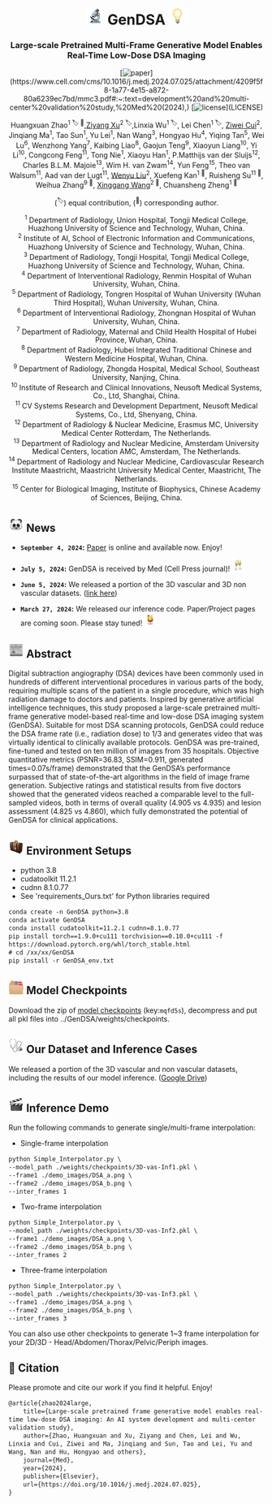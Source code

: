 <div align="center">
<h1><img src='/sundry/1f52c.gif' width="35px"> GenDSA <img src='/sundry/1f4a1.gif' width="35px"></h1>
<h3>Large-scale Pretrained Multi-Frame Generative Model Enables Real-Time Low-Dose DSA Imaging</h3>

[![paper](https://img.shields.io/badge/Paper-Online_Available_(click_here)-orange)](https://www.cell.com/cms/10.1016/j.medj.2024.07.025/attachment/4209f5f8-1a77-4e15-a872-80a6239ec7bd/mmc3.pdf#:~:text=development%20and%20multi-center%20validation%20study,%20Med%20(2024),) [![license](https://img.shields.io/badge/License-Apache_2.0_(click_here)-blue)](LICENSE)

Huangxuan Zhao<sup>1 🏷️ :email:</sup>,[Ziyang Xu](https://ziyangxu.top/)<sup>2 🏷️</sup>,Linxia Wu<sup>1 🏷️</sup>, Lei Chen<sup>1 🏷️</sup>, [Ziwei Cui](https://github.com/ziwei-cui)<sup>2</sup>, Jinqiang Ma<sup>1</sup>, Tao Sun<sup>1</sup>, Yu Lei<sup>1</sup>, Nan Wang<sup>3</sup>, Hongyao Hu<sup>4</sup>, Yiqing Tan<sup>5</sup>, Wei Lu<sup>6</sup>, Wenzhong Yang<sup>7</sup>, Kaibing Liao<sup>8</sup>, Gaojun Teng<sup>9</sup>, Xiaoyun Liang<sup>10</sup>, Yi Li<sup>10</sup>, Congcong Feng<sup>11</sup>, Tong Nie<sup>1</sup>, Xiaoyu Han<sup>1</sup>, P.Matthijs van der Sluijs<sup>12</sup>, Charles B.L.M. Majoie<sup>13</sup>, Wim H. van Zwam<sup>14</sup>, Yun Feng<sup>15</sup>, Theo van Walsum<sup>11</sup>, Aad van der Lugt<sup>11</sup>, [Wenyu Liu](http://eic.hust.edu.cn/professor/liuwenyu/)<sup>2</sup>, Xuefeng Kan<sup>1 :email:</sup>, Ruisheng Su<sup>11 :email:</sup>, Weihua Zhang<sup>9 :email:</sup>, [Xinggang Wang](https://xwcv.github.io/)<sup>2 :email:</sup>, Chuansheng Zheng<sup>1 :email:</sup>

(<sup>🏷️</sup>) equal contribution, (<sup>:email:</sup>) corresponding author.

<sup>1</sup> Department of Radiology, Union Hospital, Tongji Medical College, Huazhong University of Science and Technology, Wuhan, China.  
<sup>2</sup> Institute of AI, School of Electronic Information and Communications, Huazhong University of Science and Technology, Wuhan, China.  
<sup>3</sup> Department of Radiology, Tongji Hospital, Tongji Medical College, Huazhong University of Science and Technology, Wuhan, China.  
<sup>4</sup> Department of Interventional Radiology, Renmin Hospital of Wuhan University, Wuhan, China.  
<sup>5</sup> Department of Radiology, Tongren Hospital of Wuhan University (Wuhan Third Hospital), Wuhan University, Wuhan, China.  
<sup>6</sup> Department of Interventional Radiology, Zhongnan Hospital of Wuhan University, Wuhan, China.  
<sup>7</sup> Department of Radiology, Maternal and Child Health Hospital of Hubei Province, Wuhan, China.  
<sup>8</sup> Department of Radiology, Hubei Integrated Traditional Chinese and Western Medicine Hospital, Wuhan, China.  
<sup>9</sup> Department of Radiology, Zhongda Hospital, Medical School, Southeast University, Nanjing, China.  
<sup>10</sup> Institute of Research and Clinical Innovations, Neusoft Medical Systems, Co., Ltd, Shanghai, China.  
<sup>11</sup> CV Systems Research and Development Department, Neusoft Medical Systems, Co., Ltd, Shenyang, China.  
<sup>12</sup> Department of Radiology & Nuclear Medicine, Erasmus MC, University Medical Center Rotterdam, The Netherlands.  
<sup>13</sup> Department of Radiology and Nuclear Medicine, Amsterdam University Medical Centers, location AMC, Amsterdam, The Netherlands.  
<sup>14</sup> Department of Radiology and Nuclear Medicine, Cardiovascular Research Institute Maastricht, Maastricht University Medical Center, Maastricht, The Netherlands.  
<sup>15</sup> Center for Biological Imaging, Institute of Biophysics, Chinese Academy of Sciences, Beijing, China.


<!--
### [Project Page]() | [Paper link]()
-->

</div>

## <img src='/sundry/1f43c.gif' width="30px"> News

* **`September 4, 2024`:** [Paper](https://www.cell.com/cms/10.1016/j.medj.2024.07.025/attachment/4209f5f8-1a77-4e15-a872-80a6239ec7bd/mmc3.pdf#:~:text=development%20and%20multi-center%20validation%20study,%20Med%20(2024),) is online and available now. Enjoy!

* **`July 5, 2024`:** GenDSA is received by Med (Cell Press journal)! <img src='/sundry/cheers.gif' width="25px">

* **`June 5, 2024`:** We released a portion of the 3D vascular and 3D non vascular datasets. ([link here](https://drive.google.com/drive/folders/1t-esIdUnVcZdFXmSGhGcwhcpI0KyGKY0?usp=sharing))

* **`March 27, 2024`:** We released our inference code. Paper/Project pages are coming soon. Please stay tuned! <img src='/sundry/1f379.gif' width="25px">

## <img src='/sundry/1f4f0.gif' width="30px"> Abstract
Digital subtraction angiography (DSA) devices have been commonly used in hundreds of different interventional procedures in various parts of the body, requiring multiple scans of the patient in a single procedure, which was high radiation damage to doctors and patients. Inspired by generative artificial intelligence techniques, this study proposed a large-scale pretrained multi-frame generative model-based real-time and low-dose DSA imaging system (GenDSA). Suitable for most DSA scanning protocols, GenDSA could reduce the DSA frame rate (i.e., radiation dose) to 1/3 and generates video that was virtually identical to clinically available protocols. GenDSA was pre-trained, fine-tuned and tested on ten million of images from 35 hospitals. Objective quantitative metrics (PSNR=36.83, SSIM=0.911, generated times=0.07s/frame) demonstrated that the GenDSA’s performance surpassed that of state-of-the-art algorithms in the field of image frame generation. Subjective ratings and statistical results from five doctors showed that the generated videos reached a comparable level to the full-sampled videos, both in terms of overall quality (4.905 vs 4.935) and lesion assessment (4.825 vs 4.860), which fully demonstrated the potential of GenDSA for clinical applications.


## <img src='/sundry/1f9f3.gif' width="30px"> Environment Setups

* python 3.8
* cudatoolkit 11.2.1
* cudnn 8.1.0.77
* See 'requirements_Ours.txt' for Python libraries required

```shell
conda create -n GenDSA python=3.8
conda activate GenDSA
conda install cudatoolkit=11.2.1 cudnn=8.1.0.77
pip install torch==1.9.0+cu111 torchvision==0.10.0+cu111 -f https://download.pytorch.org/whl/torch_stable.html
# cd /xx/xx/GenDSA
pip install -r GenDSA_env.txt
```


## <img src='/sundry/1f5c2-fe0f.gif' width="30px"> Model Checkpoints
Download the zip of [model checkpoints](https://share.weiyun.com/ze6bOv0i) (key:```mqfd5s```), decompress and put all pkl files into ../GenDSA/weights/checkpoints.

## <img src='/sundry/听诊器.gif' width="30px"> Our Dataset and Inference Cases
We released a portion of the 3D vascular and non vascular datasets, including the results of our model inference. ([Google Drive](https://drive.google.com/drive/folders/1t-esIdUnVcZdFXmSGhGcwhcpI0KyGKY0?usp=sharing))


## <img src='/sundry/1f3ac.gif' width="30px"> Inference Demo
Run the following commands to generate single/multi-frame interpolation:

* Single-frame interpolation
```shell
python Simple_Interpolator.py \
--model_path ./weights/checkpoints/3D-vas-Inf1.pkl \
--frame1 ./demo_images/DSA_a.png \
--frame2 ./demo_images/DSA_b.png \
--inter_frames 1
```

* Two-frame interpolation
```shell
python Simple_Interpolator.py \
--model_path ./weights/checkpoints/3D-vas-Inf2.pkl \
--frame1 ./demo_images/DSA_a.png \
--frame2 ./demo_images/DSA_b.png \
--inter_frames 2
```

* Three-frame interpolation
```shell
python Simple_Interpolator.py \
--model_path ./weights/checkpoints/3D-vas-Inf3.pkl \
--frame1 ./demo_images/DSA_a.png \
--frame2 ./demo_images/DSA_b.png \
--inter_frames 3
```

You can also use other checkpoints to generate 1~3 frame interpolation for your 2D/3D - Head/Abdomen/Thorax/Pelvic/Periph images.

## 💖 Citation
Please promote and cite our work if you find it helpful. Enjoy!
```shell
@article{zhao2024large,
    title={Large-scale pretrained frame generative model enables real-time low-dose DSA imaging: An AI system development and multi-center validation study},
    author={Zhao, Huangxuan and Xu, Ziyang and Chen, Lei and Wu, Linxia and Cui, Ziwei and Ma, Jinqiang and Sun, Tao and Lei, Yu and Wang, Nan and Hu, Hongyao and others},
    journal={Med},
    year={2024},
    publisher={Elsevier},
    url={https://doi.org/10.1016/j.medj.2024.07.025},
}
```


<!--
## Acknowledgement


## Citation
-->

